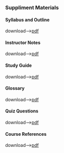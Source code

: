 ### Suppliment Materials

#### Syllabus and Outline
download-->[pdf](https://assets.ctfassets.net/kvf8rpi09wgk/59ilHSZnVVzdqRlf00CnJS/f9200d192558e9a385af205f2daeb1a0/CASP__Syllabus_and_Outline__1_.pdf)

#### Instructor Notes
download-->[pdf](https://assets.ctfassets.net/kvf8rpi09wgk/IMOBvkyInDRjCsRlChxt6/633b3cc57d5621639d70f0dc4a9a89e8/CASP_Study_Guide.docx__1_.pdf)

#### Study Guide
download-->[pdf](https://assets.ctfassets.net/kvf8rpi09wgk/axFMGEIAA1bqTANhaInNj/b717b0f5b4ecd579fd7a0f0fc5216da3/CompTIA_CASP__Study_Guide.pdf)

#### Glossary
download-->[pdf](https://assets.ctfassets.net/kvf8rpi09wgk/iu3GxbQTfmvjVHN4hPUyD/aab8567fc525def4d22a28862c135322/Comp_TIA_CASP.pdf)

#### Quiz Questions
download-->[pdf](https://assets.ctfassets.net/kvf8rpi09wgk/2IlhZ0wzdbua52tpz64nnz/ac3f1deb322ace23a70ebf805c3e0398/Cybrary_CASP__CompTIA_Course_Quiz_Questions.docx__1_.pdf)

#### Course References
download-->[pdf](https://assets.ctfassets.net/kvf8rpi09wgk/6lp3TON2Fp4FgWqb3dPzQr/f8401a7fab240c423cf926414f0d8232/CASP__COURSE_REFERENCES.pdf)

